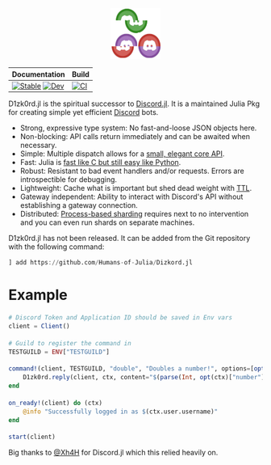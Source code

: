 <div align="center">
  <img src="https://github.com/Humans-of-Julia/Dizkord.jl/blob/master/docs/src/assets/logo.png?raw=true" width = "100" height = "100" style="align: center">


| Documentation | Build |
| -- | -- |
| [![Stable](https://img.shields.io/badge/docs-stable-blue.svg)](https://humans-of-julia.github.io/Dizkord.jl/stable/) [![Dev](https://img.shields.io/badge/docs-dev-blue.svg)](https://humans-of-julia.github.io/Dizkord.jl/dev/)| [![CI](https://github.com/Humans-of-Julia/Dizkord.jl/actions/workflows/ci.yml/badge.svg)](https://github.com/Humans-of-Julia/Dizkord.jl/actions/workflows/ci.yml) |
</div>

D1zk0rd.jl is the spiritual successor to [Discord.jl](https://github.com/Xh4H/Discord.jl). It is a maintained Julia Pkg for creating simple yet efficient [Discord](https://discord.com) bots.

* Strong, expressive type system: No fast-and-loose JSON objects here.
* Non-blocking: API calls return immediately and can be awaited when necessary.
* Simple: Multiple dispatch allows for a [small, elegant core API](https://Humans-of-Julia.github.io/Dizkord.jl/stable/rest.html#CRUD-API-1).
* Fast: Julia is [fast like C but still easy like Python](https://julialang.org/blog/2012/02/why-we-created-julia).
* Robust: Resistant to bad event handlers and/or requests. Errors are introspectible for debugging.
* Lightweight: Cache what is important but shed dead weight with [TTL](https://en.wikipedia.org/wiki/Time_to_live).
* Gateway independent: Ability to interact with Discord's API without establishing a gateway connection.
* Distributed: [Process-based sharding](https://Humans-of-Julia.github.io/Dizkord.jl/stable/client.html#Dizkord.Client) requires next to no intervention and you can even run shards on separate machines.

D1zk0rd.jl has not been released.
It can be added from the Git repository with the following command:

```julia
] add https://github.com/Humans-of-Julia/Dizkord.jl
```

# Example

```julia
# Discord Token and Application ID should be saved in Env vars
client = Client()

# Guild to register the command in 
TESTGUILD = ENV["TESTGUILD"]

command!(client, TESTGUILD, "double", "Doubles a number!", options=[opt(name="number", description="The number to double!")]) do (ctx) 
    D1zk0rd.reply(client, ctx, content="$(parse(Int, opt(ctx)["number"])*2)")
end

on_ready!(client) do (ctx)
    @info "Successfully logged in as $(ctx.user.username)"
end

start(client)
```

Big thanks to [@Xh4H](https://github.com/Xh4H) for Discord.jl which this relied heavily on.
